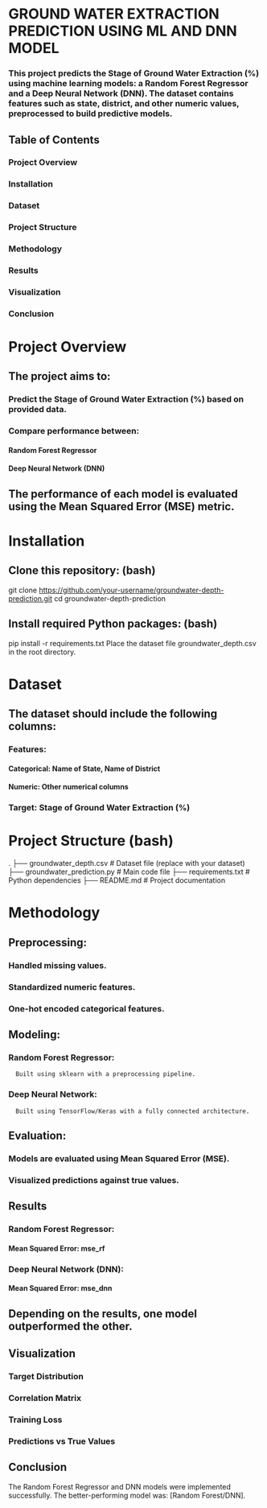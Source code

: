 # GROUND WATER EXTRACTION PREDICTION USING ML AND DNN MODEL

### This project predicts the Stage of Ground Water Extraction (%) using machine learning models: a Random Forest Regressor and a Deep Neural Network (DNN). The dataset contains features such as state, district, and other numeric values, preprocessed to build predictive models.

## Table of Contents

### Project Overview
### Installation
### Dataset
### Project Structure
### Methodology
### Results
### Visualization
### Conclusion

# Project Overview
## The project aims to:

### Predict the Stage of Ground Water Extraction (%) based on provided data.
### Compare performance between:
  #### Random Forest Regressor
  #### Deep Neural Network (DNN)
## The performance of each model is evaluated using the Mean Squared Error (MSE) metric.

# Installation
## Clone this repository: (bash)

git clone https://github.com/your-username/groundwater-depth-prediction.git
cd groundwater-depth-prediction

## Install required Python packages: (bash)

pip install -r requirements.txt
Place the dataset file groundwater_depth.csv in the root directory.

# Dataset
## The dataset should include the following columns:

### Features:

  #### Categorical: Name of State, Name of District
  #### Numeric: Other numerical columns
  
### Target: Stage of Ground Water Extraction (%)

# Project Structure (bash)
.
├── groundwater_depth.csv     # Dataset file (replace with your dataset)
├── groundwater_prediction.py # Main code file
├── requirements.txt          # Python dependencies
├── README.md                 # Project documentation

# Methodology

## Preprocessing:

### Handled missing values.
### Standardized numeric features.
### One-hot encoded categorical features.

## Modeling:

### Random Forest Regressor:
      Built using sklearn with a preprocessing pipeline.
### Deep Neural Network:
      Built using TensorFlow/Keras with a fully connected architecture.

## Evaluation:

### Models are evaluated using Mean Squared Error (MSE).
### Visualized predictions against true values.

## Results
### Random Forest Regressor:
  #### Mean Squared Error: mse_rf
### Deep Neural Network (DNN):
  #### Mean Squared Error: mse_dnn
## Depending on the results, one model outperformed the other.

## Visualization
### Target Distribution
### Correlation Matrix
### Training Loss
### Predictions vs True Values

## Conclusion
The Random Forest Regressor and DNN models were implemented successfully.
The better-performing model was: [Random Forest/DNN].
